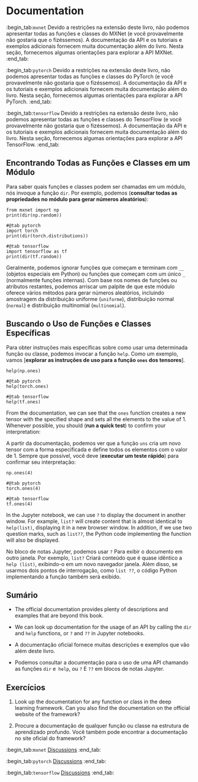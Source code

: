 # Documentation
:begin_tab:`mxnet`
Devido a restrições na extensão deste livro, não podemos apresentar todas as funções e classes do MXNet (e você provavelmente não gostaria que o fizéssemos). A documentação da API e os tutoriais e exemplos adicionais fornecem muita documentação além do livro. Nesta seção, fornecemos algumas orientações para explorar a API MXNet.
:end_tab:

:begin_tab:`pytorch`
Devido a restrições na extensão deste livro, não podemos apresentar todas as funções e classes do PyTorch (e você provavelmente não gostaria que o fizéssemos). A documentação da API e os tutoriais e exemplos adicionais fornecem muita documentação além do livro. Nesta seção, fornecemos algumas orientações para explorar a API PyTorch.
:end_tab:

:begin_tab:`tensorflow`
Devido a restrições na extensão deste livro, não podemos apresentar todas as funções e classes do TensorFlow (e você provavelmente não gostaria que o fizéssemos). A documentação da API e os tutoriais e exemplos adicionais fornecem muita documentação além do livro. Nesta seção, fornecemos algumas orientações para explorar a API TensorFlow.
:end_tab:


## Encontrando Todas as Funções e Classes em um Módulo

Para saber quais funções e classes podem ser chamadas em um módulo, nós
invoque a função `dir`. Por exemplo, podemos (**consultar todas as propriedades no
módulo para gerar números aleatórios**):

```{.python .input  n=1}
from mxnet import np
print(dir(np.random))
```

```{.python .input  n=1}
#@tab pytorch
import torch
print(dir(torch.distributions))
```

```{.python .input  n=1}
#@tab tensorflow
import tensorflow as tf
print(dir(tf.random))
```

Geralmente, podemos ignorar funções que começam e terminam com `__` (objetos especiais em Python) ou funções que começam com um único `_` (normalmente funções internas). Com base nos nomes de funções ou atributos restantes, podemos arriscar um palpite de que este módulo oferece vários métodos para gerar números aleatórios, incluindo amostragem da distribuição uniforme (`uniforme`), distribuição normal (`normal`) e distribuição multinomial (`multinomial`).

## Buscando o Uso de Funções e Classes Específicas

Para obter instruções mais específicas sobre como usar uma determinada função ou classe, podemos invocar a função `help`. Como um exemplo, vamos [**explorar as instruções de uso para a função `ones` dos tensores**].

```{.python .input}
help(np.ones)
```

```{.python .input}
#@tab pytorch
help(torch.ones)
```

```{.python .input}
#@tab tensorflow
help(tf.ones)
```

From the documentation, we can see that the `ones` function creates a new tensor with the specified shape and sets all the elements to the value of 1. Whenever possible, you should (**run a quick test**) to confirm your interpretation:

A partir da documentação, podemos ver que a função `uns` cria um novo tensor com a forma especificada e define todos os elementos com o valor de 1. Sempre que possível, você deve (**executar um teste rápido**) para confirmar seu interpretação:

```{.python .input}
np.ones(4)
```

```{.python .input}
#@tab pytorch
torch.ones(4)
```

```{.python .input}
#@tab tensorflow
tf.ones(4)
```

In the Jupyter notebook, we can use `?` to display the document in another
window. For example, `list?` will create content that is almost
identical to `help(list)`, displaying it in a new browser
window. In addition, if we use two question marks, such as
`list??`, the Python code implementing the function will also be
displayed.

No bloco de notas Jupyter, podemos usar `?` Para exibir o documento em outro
janela. Por exemplo, `list?` Criará conteúdo que é quase
idêntico a `help (list)`, exibindo-o em um novo navegador
janela. Além disso, se usarmos dois pontos de interrogação, como
`list ??`, o código Python implementando a função também será
exibido.


## Sumário

* The official documentation provides plenty of descriptions and examples that are beyond this book.
* We can look up documentation for the usage of an API by calling the `dir` and `help` functions, or `?` and `??` in Jupyter notebooks.

* A documentação oficial fornece muitas descrições e exemplos que vão além deste livro.
* Podemos consultar a documentação para o uso de uma API chamando as funções `dir` e` help`, ou `?` E `??` em blocos de notas Jupyter.

## Exercícios

1. Look up the documentation for any function or class in the deep learning framework. Can you also find the documentation on the official website of the framework?

1. Procure a documentação de qualquer função ou classe na estrutura de aprendizado profundo. Você também pode encontrar a documentação no site oficial do framework?


:begin_tab:`mxnet`
[Discussions](https://discuss.d2l.ai/t/38)
:end_tab:

:begin_tab:`pytorch`
[Discussions](https://discuss.d2l.ai/t/39)
:end_tab:

:begin_tab:`tensorflow`
[Discussions](https://discuss.d2l.ai/t/199)
:end_tab:
<!--stackedit_data:
eyJoaXN0b3J5IjpbLTc0NjAzNjYxOF19
-->